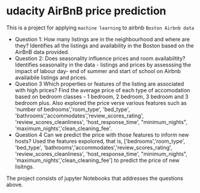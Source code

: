 # udacity AirBnB price prediction 

This is a project for applying `machine learning` to airbnb `Boston Airbnb data`

* Question 1: How many listings are in the neighbourhood and where are they? Identifies all the listings and availability in the Boston based on the AirBnB data provided.  
* Question 2: Does seasonality influence prices and room availabiltity? Identifies seasonality in the data - listings and prices by assesssing the impact of labour day- end of summer and start of school on Airbnb availaibile listings and prices. 
* Question 3 Which properties or features of the listing are associated with high prices? Find the average price of each type of accomodation based on bedroom classes - 1 bedroom, 2 bedroom, 3 bedroom and 3 bedroom plus. Also explored the price verse various features such as 'number of bedrooms','room_type', 'bed_type', 'bathrooms','accommodates','review_scores_rating', 'review_scores_cleanliness', 'host_response_time', "minimum_nights", 'maximum_nights','clean_cleaning_fee'. 
* Question 4 Can we predict the price with those features to inform new hosts? Used the features expolored, that is, ['bedrooms','room_type', 'bed_type', 'bathrooms','accommodates','review_scores_rating', 'review_scores_cleanliness', 'host_response_time', "minimum_nights", 'maximum_nights','clean_cleaning_fee'] to predict the price of new lisitngs. 

The project consists of jupyter Notebooks that addresses the questions above. 